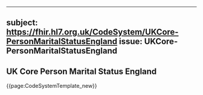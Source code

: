 
---
subject: https://fhir.hl7.org.uk/CodeSystem/UKCore-PersonMaritalStatusEngland
issue: UKCore-PersonMaritalStatusEngland
---
## UK Core Person Marital Status England

{{page:CodeSystemTemplate_new}}
    
